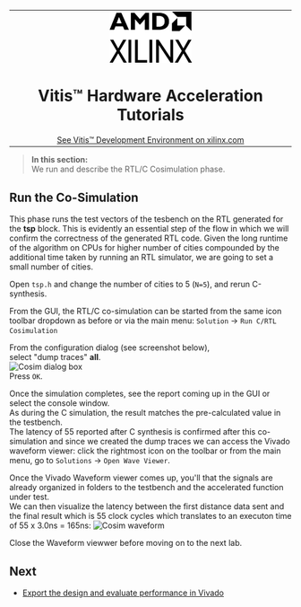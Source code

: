 <!--
/*
 * Copyright 2020-2022 Xilinx, Inc.
 *
 * Licensed under the Apache License, Version 2.0 (the "License");
 * you may not use this file except in compliance with the License.
 * You may obtain a copy of the License at:
 * http://www.apache.org/licenses/LICENSE-2.0
 *
 * Unless required by applicable law or agreed to in writing, software
 * distributed under the License is distributed on an "AS IS" BASIS,
 * WITHOUT WARRANTIES OR CONDITIONS OF ANY KIND, either express or implied.
 * See the License for the specific language governing permissions and
 * limitations under the License.
 */ -->
 
<table class="sphinxhide" width="100%">
 <tr width="100%">
    <td align="center"><img src="https://raw.githubusercontent.com/Xilinx/Image-Collateral/main/xilinx-logo.png" width="30%"/><h1>Vitis™ Hardware Acceleration Tutorials</h1>
    <a href="https://www.xilinx.com/products/design-tools/vitis.html">See Vitis™ Development Environment on xilinx.com</a>
    </td>
 </tr>
</table>


> **In this section:**   
We run and describe the RTL/C Cosimulation phase. 


## Run the Co-Simulation

This phase runs the test vectors of the tesbench on the RTL generated for the **tsp** block.
This is evidently an essential step of the flow in which we will confirm the correctness of the generated RTL code.
Given the long runtime of the algorithm on CPUs for higher number of cities compounded by the additional time taken by running an RTL simulator, we are going to set a small number of cities. 

Open `tsp.h` and change the number of cities to 5 (`N=5`), and rerun C-synthesis.

From the GUI, the RTL/C co-simulation can be started from the same icon toolbar dropdown as before or via the main menu: `Solution` -> `Run C/RTL Cosimulation`

From the configuration dialog (see screenshot below),  
select "dump traces" **all**.  
![Cosim dialog box](./images/cosimdialog.png)  
Press `OK`.  

Once the simulation completes, see the report coming up in the GUI or select the console window.  
As during the C simulation, the result matches the pre-calculated value in the testbench.  
The latency of 55 reported after C synthesis is confirmed after this co-simulation and since we created the dump traces we can access the Vivado waveform viewer: click the rightmost icon on the toolbar or from the main menu, go to `Solutions` -> `Open Wave Viewer`.

Once the Vivado Waveform viewer comes up, you'll that the signals are already organized in folders to the testbench and the accelerated function under test.  
We can then visualize the latency between the first distance data sent and the final result which is 55 clock cycles which translates to an executon time of 55 x 3.0ns = 165ns:
![Cosim waveform](./images/wave2.png)  

Close the Waveform viewwer before moving on to the next lab. 

## Next

* [Export the design and evaluate performance in Vivado](./export.md)

